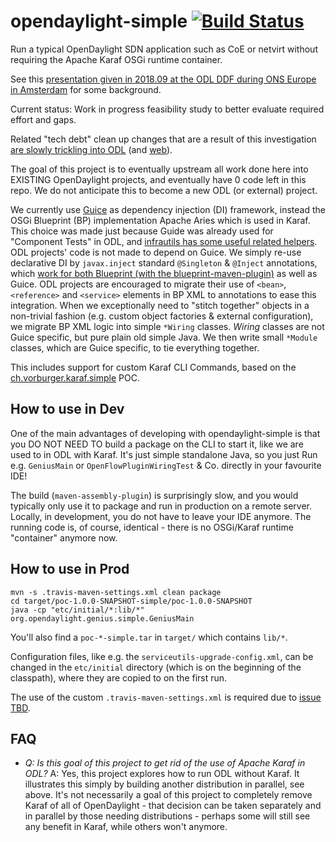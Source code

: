 # opendaylight-simple [![Build Status](https://travis-ci.org/vorburger/opendaylight-simple.svg?branch=master)](https://travis-ci.org/vorburger/opendaylight-simple)

Run a typical OpenDaylight SDN application such as CoE or netvirt without requiring the Apache Karaf OSGi runtime container.

See this [presentation given in 2018.09 at the ODL DDF during ONS Europe in Amsterdam](https://docs.google.com/presentation/d/14TM9oCn0nLo7RJAhAHglXM4P6oTxsVjJBfFE1wl1qJc) for some background.

Current status: Work in progress feasibility study to better evaluate required effort and gaps.

Related "tech debt" clean up changes that are a result of this investigation
[are slowly trickling into ODL](https://git.opendaylight.org/gerrit/#/q/topic:simple-dist) (and [web](https://git.opendaylight.org/gerrit/#/q/topic:simple-dist_web)).

The goal of this project is to eventually upstream all work done here into EXISTING OpenDaylight projects, and eventually have 0 code left in this repo.
We do not anticipate this to become a new ODL (or external) project.

We currently use [Guice](https://github.com/google/guice) as dependency injection (DI) framework, instead the OSGi Blueprint (BP) implementation Apache Aries which is used in Karaf.  This choice was made just because Guide was already used for "Component Tests" in ODL, and [infrautils has some useful related helpers](https://wiki.opendaylight.org/view/BestPractices/Component_Tests).  ODL projects' code is not made to depend on Guice.  We simply re-use declarative DI by `javax.inject` standard `@Singleton` & `@Inject` annotations, which [work for both Blueprint (with the blueprint-maven-plugin)](https://wiki.opendaylight.org/view/BestPractices/DI_Guidelines) as well as Guice.  ODL projects are encouraged to migrate their use of `<bean>`, `<reference>` and `<service>` elements in BP XML to annotations to ease this integration.  When we exceptionally need to "stitch together" objects in a non-trivial fashion (e.g. custom object factories & external configuration), we migrate BP XML logic into simple `*Wiring` classes.  _Wiring_ classes are not Guice specific, but pure plain old simple Java.  We then write small `*Module` classes, which are Guice specific, to tie everything together.

This includes support for custom Karaf CLI Commands, based on the [ch.vorburger.karaf.simple](https://github.com/vorburger/ch.vorburger.karaf.simple) POC.

## How to use in Dev

 One of the main advantages of developing with opendaylight-simple is that you DO NOT NEED TO build a package on the CLI to start it, like we are used to in ODL with Karaf.  It's just simple standalone Java, so you just Run e.g. `GeniusMain` or `OpenFlowPluginWiringTest` & Co. directly in your favourite IDE!

 The build (`maven-assembly-plugin`) is surprisingly slow, and you would typically only use it to package and run in production on a remote server.  Locally, in development, you do not have to leave your IDE anymore.  The running code is, of course, identical - there is no OSGi/Karaf runtime "container" anymore now.

## How to use in Prod

    mvn -s .travis-maven-settings.xml clean package
    cd target/poc-1.0.0-SNAPSHOT-simple/poc-1.0.0-SNAPSHOT
    java -cp "etc/initial/*:lib/*" org.opendaylight.genius.simple.GeniusMain

You'll also find a `poc-*-simple.tar` in `target/` which contains `lib/*`.

Configuration files, like e.g. the `serviceutils-upgrade-config.xml`, can be changed in the `etc/initial` directory (which is on the beginning of the classpath), where they are copied to on the first run.

The use of the custom `.travis-maven-settings.xml` is required due to [issue TBD](https://github.com/vorburger/opendaylight-simple/issues/37).

## FAQ

* _Q: Is this goal of this project to get rid of the use of Apache Karaf in ODL?_ A: Yes, this project explores how to run ODL without Karaf.  It illustrates this simply by building another distribution in parallel, see above.  It's not necessarily a goal of this project to completely remove Karaf of all of OpenDaylight - that decision can be taken separately and in parallel by those needing distributions - perhaps some will still see any benefit in Karaf, while others won't anymore.
